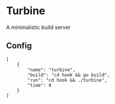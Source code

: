 # Turbine

A minimalistic build server

## Config
```
[
    {
        "name": "turbine",
        "build": "cd hook && go build",
        "run": "cd hook && ./turbine",
        "time": 0
    }
]
```